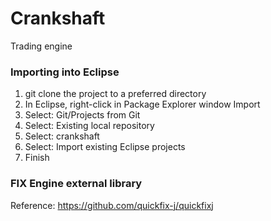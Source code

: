 # Crankshaft
Trading engine

### Importing into Eclipse
1. git clone the project to a preferred directory
2. In Eclipse, right-click in Package Explorer window Import
3. Select: Git/Projects from Git
4. Select: Existing local repository
5. Select: crankshaft
6. Select: Import existing Eclipse projects
7. Finish

### FIX Engine external library
Reference: https://github.com/quickfix-j/quickfixj
